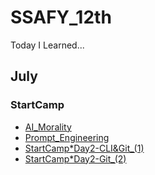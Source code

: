 # SSAFY_12th

Today I Learned...

## July

### StartCamp

- [AI_Morality](/07/AI_Morality.md)
- [Prompt_Engineering](/07/prompt_Engineering.md)
- [StartCamp\*Day2-CLI&Git\_(1)](/07/StartCamp_Day2_Python.md)
- [StartCamp\*Day2-Git\_(2)](/07/StartCamp_Day3_Python.md)
